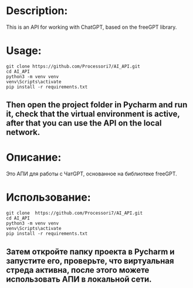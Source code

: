 # Description:
This is an API for working with ChatGPT, based on the freeGPT library.
# Usage:
```
git clone https://github.com/Processori7/AI_API.git
cd AI_API
python3 -m venv venv
venv\Scripts\activate
pip install -r requirements.txt
```
## Then open the project folder in Pycharm and run it, check that the virtual environment is active, after that you can use the API on the local network.

# Описание:
Это АПИ для работы с ЧатGPT, основанное на библиотеке freeGPT. 
# Использование:
``` 
git clone  https://github.com/Processori7/AI_API.git
cd AI_API
python3 -m venv venv 
venv\Scripts\activate
pip install -r requirements.txt
``` 
## Затем откройте папку проекта в Pycharm и запустите его, проверьте, что виртуальная стреда активна, после этого можете использовать АПИ в локальной сети. 
